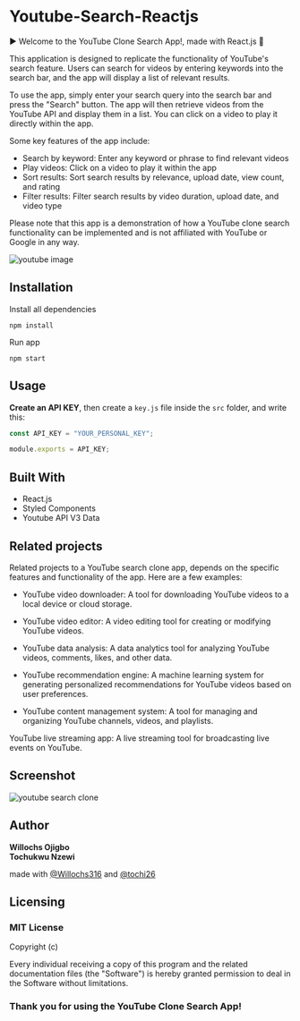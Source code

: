 # Youtube-Search-Reactjs

▶️ Welcome to the YouTube Clone Search App!, made with React.js 🎥

This application is designed to replicate the functionality of YouTube's search feature. Users can search for videos by entering keywords into the search bar, and the app will display a list of relevant results.

To use the app, simply enter your search query into the search bar and press the "Search" button. The app will then retrieve videos from the YouTube API and display them in a list. You can click on a video to play it directly within the app.

Some key features of the app include:

- Search by keyword: Enter any keyword or phrase to find relevant videos
- Play videos: Click on a video to play it within the app
- Sort results: Sort search results by relevance, upload date, view count, and rating
- Filter results: Filter search results by video duration, upload date, and video type

Please note that this app is a demonstration of how a YouTube clone search functionality can be implemented and is not affiliated with YouTube or Google in any way.

<img src="youtube-clone.gif" alt="youtube image" />

## Installation

Install all dependencies

```
npm install
```

Run app

```
npm start
```

## Usage

**Create an API KEY**, then create a `key.js` file inside the `src` folder, and write this:

```javascript
const API_KEY = "YOUR_PERSONAL_KEY";

module.exports = API_KEY;
```

## Built With

- React.js
- Styled Components
- Youtube API V3 Data

## Related projects

Related projects to a YouTube search clone app, depends on the specific features and functionality of the app. Here are a few examples:

- YouTube video downloader: A tool for downloading YouTube videos to a local device or cloud storage.

- YouTube video editor: A video editing tool for creating or modifying YouTube videos.

- YouTube data analysis: A data analytics tool for analyzing YouTube videos, comments, likes, and other data.

- YouTube recommendation engine: A machine learning system for generating personalized recommendations for YouTube videos based on user preferences.

- YouTube content management system: A tool for managing and organizing YouTube channels, videos, and playlists.

YouTube live streaming app: A live streaming tool for broadcasting live events on YouTube.

## Screenshot
![youtube search clone](https://dev-to-uploads.s3.amazonaws.com/uploads/articles/2wvlaqiti7h24hdman0l.png)

## Author

**Willochs Ojigbo**
<br >
**Tochukwu Nzewi**

made with [@Willochs316](https://github.com/Willochs316)
and [@tochi26](https://github.com/tochi26)

## Licensing
### MIT License

Copyright (c)

Every individual receiving a copy of this program and the related documentation files (the "Software") is hereby granted permission to deal in the Software without limitations.

### Thank you for using the YouTube Clone Search App!
